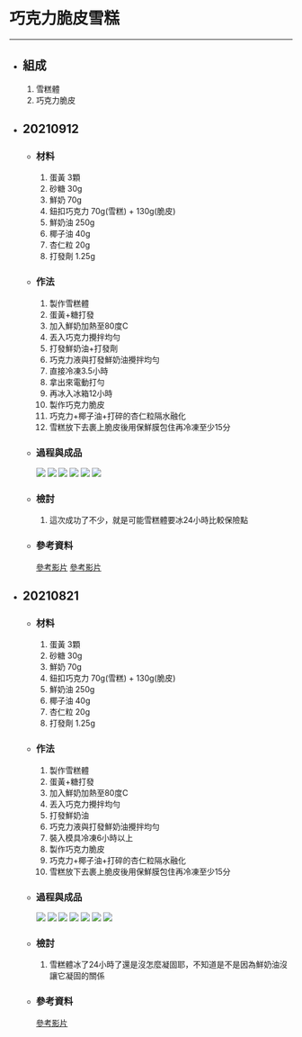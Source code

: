 # 巧克力脆皮雪糕
---
+ ## 組成
  1. 雪糕體
  2. 巧克力脆皮


+ ## 20210912
  + ### 材料
    1. 蛋黃 3顆
    2. 砂糖 30g 
    3. 鮮奶 70g
    4. 鈕扣巧克力   70g(雪糕) + 130g(脆皮)
    5. 鮮奶油   250g
    6. 椰子油   40g
    7. 杏仁粒   20g
    8. 打發劑   1.25g
  
  + ### 作法
    1. 製作雪糕體
    2. 蛋黃+糖打發
    3. 加入鮮奶加熱至80度C
    4. 丟入巧克力攪拌均勻
    5. 打發鮮奶油+打發劑
    6. 巧克力液與打發鮮奶油攪拌均勻
    7. 直接冷凍3.5小時
    8. 拿出來電動打勻
    9. 再冰入冰箱12小時
    10. 製作巧克力脆皮
    11. 巧克力+椰子油+打碎的杏仁粒隔水融化
    12. 雪糕放下去裹上脆皮後用保鮮膜包住再冷凍至少15分
  
  + ### 過程與成品
    ![](../../Image/20210912_1.jpg)
    ![](../../Image/20210912_2.jpg)
    ![](../../Image/20210912_3.jpg)
    ![](../../Image/20210912_4.jpg)
    ![](../../Image/20210912_5.jpg)
    ![](../../Image/20210912_6.jpg)
  
  + ### 檢討
    1. 這次成功了不少，就是可能雪糕體要冰24小時比較保險點
  
  + ### 參考資料
    [參考影片](https://youtu.be/FImveZteK1s)
    [參考影片](https://youtu.be/IQ-t8eSSD3Y)

+ ## 20210821
  + ### 材料
    1. 蛋黃 3顆
    2. 砂糖 30g 
    3. 鮮奶 70g
    4. 鈕扣巧克力   70g(雪糕) + 130g(脆皮)
    5. 鮮奶油   250g
    6. 椰子油   40g
    7. 杏仁粒   20g
    8. 打發劑   1.25g
  
  + ### 作法
    1. 製作雪糕體
    2. 蛋黃+糖打發
    3. 加入鮮奶加熱至80度C
    4. 丟入巧克力攪拌均勻
    5. 打發鮮奶油
    6. 巧克力液與打發鮮奶油攪拌均勻
    7. 裝入模具冷凍6小時以上
    8. 製作巧克力脆皮
    9. 巧克力+椰子油+打碎的杏仁粒隔水融化
    10. 雪糕放下去裹上脆皮後用保鮮膜包住再冷凍至少15分
  
  + ### 過程與成品
    ![](../../Image/20210821_1.jpg)
    ![](../../Image/20210821_2.jpg)
    ![](../../Image/20210821_3.jpg)
    ![](../../Image/20210821_4.jpg)
    ![](../../Image/20210821_5.jpg)
    ![](../../Image/20210821_6.jpg)
    ![](../../Image/20210821_7.jpg)
  
  + ### 檢討
    1. 雪糕體冰了24小時了還是沒怎麼凝固耶，不知道是不是因為鮮奶油沒讓它凝固的關係
  
  + ### 參考資料
    [參考影片](https://youtu.be/FImveZteK1s)